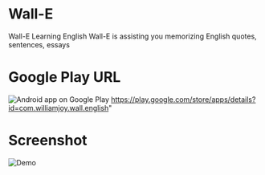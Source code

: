 Wall-E
======

Wall-E Learning English
Wall-E is assisting you memorizing English quotes, sentences, essays 

Google Play URL
=======
![Android app on Google Play](https://developer.android.com/images/brand/en_app_rgb_wo_60.png)
https://play.google.com/store/apps/details?id=com.williamjoy.wall.english"

Screenshot
=======
![Demo](http://williamjoy.files.wordpress.com/2012/06/memorizing.png)

